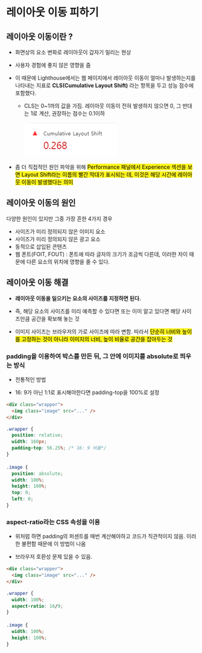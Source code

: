 # 레이아웃 이동 피하기

## 레이아웃 이동이란 ?

- 화면상의 요소 변화로 레이아웃이 갑자기 밀리는 현상

* 사용자 경험에 좋지 않은 영향을 줌
* 이 때문에 Lighthouse에서는 웹 페이지에서 레이아웃 이동이 얼마나 발생하는지를 나타내는 지표로 **CLS(Cumulative Layout Shift)** 라는 항목을 두고 성능 점수에 포함했다.

  - CLS는 0~1까의 값을 가짐. 레이아웃 이동이 전혀 발생하지 않으면 0, 그 반대는 1로 계산, 권장하는 점수는 0.1이하

    ![](a.png)

* 좀 더 직접적인 원인 파악을 위해 <span style='background-color: #fff51d; color: black;'> Performance 패널에서 Experience 섹션을 보면 Layout Shift라는 이름의 빨간 막대가 표시되는 데, 이것은 해당 시간에 레이아웃 이동이 발생했다는 의미</span>

## 레이아웃 이동의 원인

다양한 원인이 있지만 그중 가장 흔한 4가지 경우

- 사이즈가 미리 정의되지 않은 이미지 요소
- 사이즈가 미리 정의되지 않은 광고 요소
- 동적으로 삽입된 콘텐츠
- 웹 폰트(FOIT, FOUT) : 폰트에 따라 글자의 크기가 조금씩 다른데, 이러한 차이 때문에 다른 요소의 위치에 영향을 줄 수 있다.

## 레이아웃 이동 해결

- **레이아웃 이동을 일으키는 요소의 사이즈를 지정하면 된다.**

* 즉, 해당 요소의 사이즈를 미리 예측할 수 있다면 또는 이미 알고 있다면 해당 사이즈만큼 공간을 확보해 놓는 것

- 이미지 사이즈는 브라우저의 가로 사이즈에 따라 변함. 따라서 <span style='background-color: #fff51d; color: black;'>단순히 너비와 높이를 고정하는 것이 아니라 이미지의 너비, 높이 비율로 공간을 잡아두는 것</span>

### padding을 이용하여 박스를 만든 뒤, 그 안에 이미지를 absolute로 띄우는 방식

- 전통적인 방법

* 16: 9가 아닌 1:1로 표시해야한다면 padding-top을 100%로 설정

```html
<div class="wrapper">
  <img class="image" src="..." />
</div>
```

```css
.wrapper {
  position: relative;
  width: 160px;
  padding-top: 56.25%; /* 16: 9 비율*/
}

.image {
  position: absolute;
  width: 100%;
  height: 100%;
  top: 0;
  left: 0;
}
```

### aspect-ratio라는 CSS 속성을 이용

- 위처럼 하면 padding의 퍼센트를 매번 계산해야하고 코드가 직관적이지 않음. 이러한 불편함 때문에 이 방법이 나옴

* 브라우저 호환성 문제 있을 수 있음.

```html
<div class="wrapper">
  <img class="image" src="..." />
</div>
```

```css
.wrapper {
  width: 100%;
  aspect-ratio: 16/9;
}

.image {
  width: 100%;
  height: 100%;
}
```
